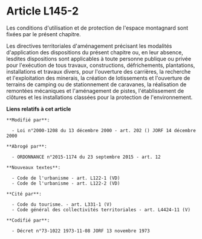 # Article L145-2

Les conditions d'utilisation et de protection de l'espace montagnard sont fixées par le présent chapitre.

Les directives territoriales d'aménagement précisant les modalités d'application des dispositions du présent chapitre ou, en
leur absence, lesdites dispositions sont applicables à toute personne publique ou privée pour l'exécution de tous travaux,
constructions, défrichements, plantations, installations et travaux divers, pour l'ouverture des carrières, la recherche et
l'exploitation des minerais, la création de lotissements et l'ouverture de terrains de camping ou de stationnement de
caravanes, la réalisation de remontées mécaniques et l'aménagement de pistes, l'établissement de clôtures et les
installations classées pour la protection de l'environnement.

**Liens relatifs à cet article**

	**Modifié par**:

	  - Loi n°2000-1208 du 13 décembre 2000 - art. 202 () JORF 14 décembre 2000

	**Abrogé par**:

	  - ORDONNANCE n°2015-1174 du 23 septembre 2015 - art. 12

	**Nouveaux textes**:

	  - Code de l'urbanisme - art. L122-1 (VD)
	  - Code de l'urbanisme - art. L122-2 (VD)

	**Cité par**:

	  - Code du tourisme. - art. L331-1 (V)
	  - Code général des collectivités territoriales - art. L4424-11 (V)

	**Codifié par**:

	  - Décret n°73-1022 1973-11-08 JORF 13 novembre 1973
